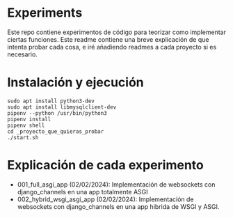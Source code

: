 # Experiments

Este repo contiene experimentos de código para teorizar como implementar ciertas funciones. Este readme contiene una breve explicación de que intenta probar cada cosa, e iré añadiendo readmes a cada proyecto si es necesario. 

# Instalación y ejecución
```
sudo apt install python3-dev
sudo apt install libmysqlclient-dev
pipenv --python /usr/bin/python3
pipenv install
pipenv shell
cd _proyecto_que_quieras_probar
./start.sh
```

# Explicación de cada experimento
- 001_full_asgi_app (02/02/2024): Implementación de websockets con django_channels en una app totalmente ASGI
- 002_hybrid_wsgi_asgi_app (02/02/2024): Implementación de websockets con django_channels en una app hibrida de WSGI y ASGI.

